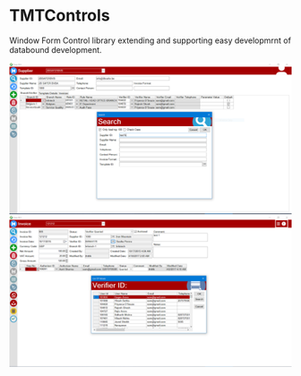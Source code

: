 # TMTControls

Window Form Control library extending and supporting easy developmrnt of databound development.

![alt text](screenshots/FormWindowWithSearch.PNG "Form Window With Search")
![alt text](screenshots/FormWindowWithLOV.PNG "Form Window With LOV")
